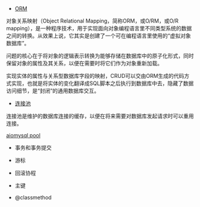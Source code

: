 * [ORM](https://en.wikipedia.org/wiki/Object-relational_mapping)

对象关系映射（Object Relational Mapping，简称ORM，或O/RM，或O/R mapping），是一种程序技术，用于实现面向对象编程语言里不同类型系统的数据之间的转换。从效果上说，它其实是创建了一个可在编程语言里使用的“虚拟对象数据库”。

问题的核心在于将对象的逻辑表示转换为能够存储在数据库中的原子化形式，同时保留对象的属性及其关系，以便在需要时将它们作为对象重新加载。

实现实体的属性与关系型数据库字段的映射，CRUD可以交由ORM生成的代码方式实现，也就是将实体的变化翻译成SQL脚本之后执行到数据库中去，隐藏了数据访问细节，是“封闭”的通用数据库交互。

* [连接池](https://en.wikipedia.org/wiki/Connection_pool)

连接池是维护的数据库连接的缓存，以便在将来需要对数据库发起请求时可以重用连接。

[aiomysql pool](https://aiomysql.readthedocs.io/en/latest/pool.html)

* 事务和事务提交

* 游标

* 回滚协程

* 主键

* @classmethod
